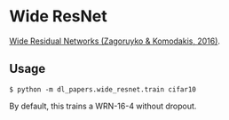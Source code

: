 # Wide ResNet

[Wide Residual Networks (Zagoruyko & Komodakis, 2016)](https://arxiv.org/abs/1605.07146).

## Usage

```
$ python -m dl_papers.wide_resnet.train cifar10
```

By default, this trains a WRN-16-4 without dropout.
